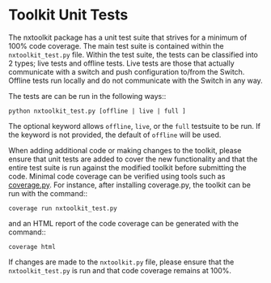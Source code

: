 Toolkit Unit Tests
==================

The nxtoolkit package has a unit test suite that strives for a
minimum of 100% code coverage.  The main test suite is contained
within the ``nxtoolkit_test.py`` file.  Within the test suite, the
tests can be classified into 2 types; live tests and offline tests.
Live tests are those that actually communicate with a switch and push
configuration to/from the Switch.  Offline tests run locally and do not
communicate with the Switch in any way.

The tests are can be run in the following ways::

    python nxtoolkit_test.py [offline | live | full ]

The optional keyword allows ``offline``, ``live``, or the ``full``
testsuite to be run. If the keyword is not provided, the default of
``offline`` will be used.

When adding additional code or making changes to the toolkit, please
ensure that unit tests are added to cover the new functionality and
that the entire test suite is run against the modified toolkit before
submitting the code.  Minimal code coverage can be verified using
tools such as
[coverage.py](https://pypi.python.org/pypi/coverage). For instance,
after installing coverage.py, the toolkit can be run with the
command::

    coverage run nxtoolkit_test.py

and an HTML report of the code coverage can be generated with the
command::

    coverage html

If changes are made to the ``nxtoolkit.py`` file, please ensure that
the ``nxtoolkit_test.py`` is run and that code coverage remains at
100%.

